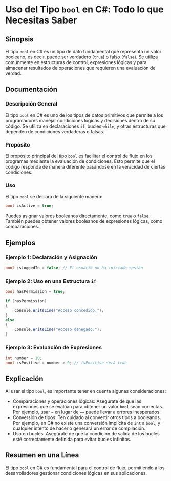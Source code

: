 <!--
Meta Description: # Uso del Tipo `bool` en C#: Todo lo que Necesitas Saber ## Sinopsis El tipo `bool` en C# es un tipo de dato fundamental que representa un valor boole...
Meta Keywords: bool, que, tipo, true, lógicas
-->

# Uso del Tipo `bool` en C#: Todo lo que Necesitas Saber

## Sinopsis
El tipo `bool` en C# es un tipo de dato fundamental que representa un valor booleano, es decir, puede ser verdadero (`true`) o falso (`false`). Se utiliza comúnmente en estructuras de control, expresiones lógicas y para almacenar resultados de operaciones que requieren una evaluación de verdad.

## Documentación
### Descripción General
El tipo `bool` en C# es uno de los tipos de datos primitivos que permite a los programadores manejar condiciones lógicas y decisiones dentro de su código. Se utiliza en declaraciones `if`, bucles `while`, y otras estructuras que dependen de condiciones verdaderas o falsas. 

### Propósito
El propósito principal del tipo `bool` es facilitar el control de flujo en los programas mediante la evaluación de condiciones. Esto permite que el código responda de manera diferente basándose en la veracidad de ciertas condiciones.

### Uso
El tipo `bool` se declara de la siguiente manera:
```csharp
bool isActive = true;
```
Puedes asignar valores booleanos directamente, como `true` o `false`. También puedes obtener valores booleanos de expresiones lógicas, como comparaciones.

## Ejemplos
### Ejemplo 1: Declaración y Asignación
```csharp
bool isLoggedIn = false; // El usuario no ha iniciado sesión
```

### Ejemplo 2: Uso en una Estructura `if`
```csharp
bool hasPermission = true;

if (hasPermission)
{
    Console.WriteLine("Acceso concedido.");
}
else
{
    Console.WriteLine("Acceso denegado.");
}
```

### Ejemplo 3: Evaluación de Expresiones
```csharp
int number = 10;
bool isPositive = number > 0; // isPositive será true
```

## Explicación
Al usar el tipo `bool`, es importante tener en cuenta algunas consideraciones:
- Comparaciones y operaciones lógicas: Asegúrate de que las expresiones que se evalúan para obtener un valor `bool` sean correctas. Por ejemplo, usar `=` en lugar de `==` puede llevar a errores inesperados.
- Conversión de tipos: Ten cuidado al convertir otros tipos a booleanos. Por ejemplo, en C# no existe una conversión implícita de `int` a `bool`, y cualquier intento de hacerlo generará un error de compilación.
- Uso en bucles: Asegúrate de que la condición de salida de los bucles esté correctamente definida para evitar bucles infinitos.

## Resumen en una Línea
El tipo `bool` en C# es fundamental para el control de flujo, permitiendo a los desarrolladores gestionar condiciones lógicas en sus aplicaciones.